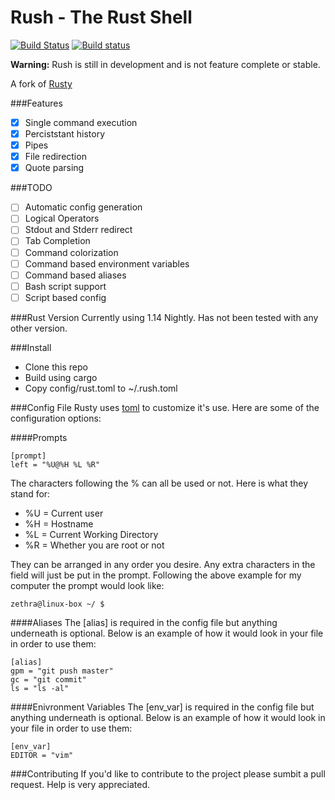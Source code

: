 # Rush - The Rust Shell
[![Build Status](https://travis-ci.org/zethra/rush.svg?branch=master)](https://travis-ci.org/zethra/rush)
[![Build status](https://ci.appveyor.com/api/projects/status/rfg5y8nbskuj1w42/branch/master?svg=true)](https://ci.appveyor.com/project/zethra/rush/branch/master)

**Warning:** Rush is still in development and is not feature complete or stable.

A fork of [Rusty](https://github.com/mgattozzi/Rusty)

###Features
- [x] Single command execution
- [x] Perciststant history
- [x] Pipes
- [x] File redirection
- [x] Quote parsing

###TODO
- [ ] Automatic config generation
- [ ] Logical Operators
- [ ] Stdout and Stderr redirect
- [ ] Tab Completion
- [ ] Command colorization
- [ ] Command based environment variables
- [ ] Command based aliases
- [ ] Bash script support
- [ ] Script based config

###Rust Version
Currently using 1.14 Nightly. Has not been tested with any other version.


###Install
- Clone this repo 
- Build using cargo
- Copy config/rust.toml to ~/.rush.toml

###Config File
Rusty uses [toml](https://github.com/toml-lang/toml) to customize it's use.
Here are some of the configuration options:

####Prompts
```
[prompt]
left = "%U@%H %L %R"
```
The characters following the % can all be used or not. Here is what they stand
for:
- %U = Current user
- %H = Hostname
- %L = Current Working Directory
- %R = Whether you are root or not

They can be arranged in any order you desire. Any extra characters in the field
will just be put in the prompt.
Following the above example for my computer the prompt would look like:
```
zethra@linux-box ~/ $
```

####Aliases
The [alias] is required in the config file but anything underneath is optional.
Below is an example of how it would look in your file in order to use them:
```
[alias]
gpm = "git push master"
gc = "git commit"
ls = "ls -al"
```

####Enivronment Variables
The [env_var] is required in the config file but anything underneath is optional.
Below is an example of how it would look in your file in order to use them:
```
[env_var]
EDITOR = "vim"

```

###Contributing
If you'd like to contribute to the project please sumbit a pull request.  Help is very appreciated.